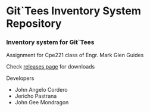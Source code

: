 # Git`Tees Inventory System Repository

### Inventory system for Git`Tees

Assignment for Cpe221 class of Engr. Mark Glen Guides

Check [releases page](https://github.com/angelocordero/git_tees/releases) for downloads

Developers
- John Angelo Cordero
- Jericho Pastrana
- John Gee Mondragon
